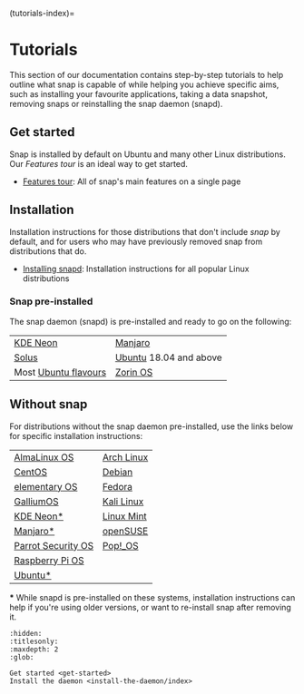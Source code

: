 (tutorials-index)=
# Tutorials

This section of our documentation contains step-by-step tutorials to help outline what snap is capable of while helping you achieve specific aims, such as installing your favourite applications, taking a data snapshot, removing snaps or reinstalling the snap daemon (snapd).

## Get started

Snap is installed by default on Ubuntu and many other Linux distributions. Our _Features tour_ is an ideal way to get started.

* [Features tour](get-started): All of snap's main features on a single page

## Installation 

Installation instructions for those distributions that don't include _snap_ by default, and for users who may have previously removed snap from distributions that do.

* [Installing snapd](install-the-daemon/index): Installation instructions for all popular Linux distributions

### Snap pre-installed

The snap daemon (snapd) is pre-installed and ready to go on the following:

| | |
|--|--|
| [KDE Neon](https://neon.kde.org/) | [Manjaro](https://manjaro.org/) |
[Solus](https://getsol.us/) | [Ubuntu](https://ubuntu.com/) 18.04 and above |
 | Most [Ubuntu flavours](https://wiki.ubuntu.com/DerivativeTeam/Derivatives#Official_Ubuntu_Flavors) | [Zorin OS](https://zorinos.com/) |


## Without snap

For distributions without the snap daemon pre-installed, use the links below for specific installation instructions:

| | |
|--|--|
| [AlmaLinux OS](/tutorials/install-the-daemon/almalinux-os) | [Arch Linux](/tutorials/install-the-daemon/arch-linux)|
| [CentOS](/tutorials/install-the-daemon/centos) | [Debian](/tutorials/install-the-daemon/debian)|
| [elementary OS](/tutorials/install-the-daemon/elementary-os) | [Fedora](/tutorials/install-the-daemon/fedora) |
| [GalliumOS](/tutorials/install-the-daemon/galliumos) | [Kali Linux](/tutorials/install-the-daemon/kali) |
| [KDE Neon*](/tutorials/install-the-daemon/neon) | [Linux Mint](/tutorials/install-the-daemon/linux-mint) | 
| [Manjaro*](/tutorials/install-the-daemon/manjaro-linux) | [openSUSE](/tutorials/install-the-daemon/opensuse) |
| [Parrot Security OS](/tutorials/install-the-daemon/parrot) | [Pop!_OS](/tutorials/install-the-daemon/pop-os) |
| [Raspberry Pi OS](/tutorials/install-the-daemon/raspberrypios) | | [Rocky Linux](/tutorials/install-the-daemon/rocky-linux) |
| [Ubuntu*](/tutorials/install-the-daemon/ubuntu) |  |

**\*** While snapd is pre-installed on these systems, installation instructions can help if you're using older versions, or want to re-install snap after removing it.


```{toctree}
:hidden:
:titlesonly:
:maxdepth: 2
:glob:

Get started <get-started>
Install the daemon <install-the-daemon/index>
